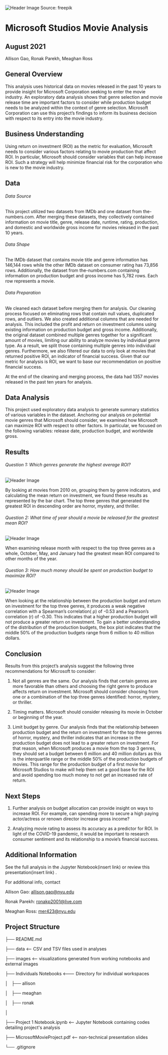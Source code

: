 ![Header Image](https://github.com/mross715/MicrosoftProject/blob/main/images/readme%20image.png)
Source: freepik

# Microsoft Studios Movie Analysis

## August 2021

Allison Gao, Ronak Parekh, Meaghan Ross 

## General Overview 
This analysis uses historical data on movies released in the past 10 years to provide insight for Microsoft Corporation seeking to enter the movie industry. An exploratory data analysis shows that genre selection and movie release time are important factors to consider while production budget needs to be analyzed within the context of genre selection. Microsoft Corporation can use this project’s findings to inform its business decision with respect to its entry into the movie industry. 

## Business Understanding
Using return on investment (ROI) as the metric for evaluation, Microsoft needs to consider various factors relating to movie production that affect ROI. In particular, Microsoft should consider variables that can help increase ROI. Such a strategy will help minimize financial risk for the corporation who is new to the movie industry. 

## Data 

###### Data Source
This project utilized two datasets from IMDb and one dataset from the-numbers.com. After merging these datasets, they collectively contained information on movie title, genre, release date, runtime, rating, production, and domestic and worldwide gross income for movies released in the past 10 years. 

###### Data Shape
The IMDb dataset that contains movie title and genre information has 146,144 rows while the other IMDb dataset on consumer rating has 73,856 rows. Additionally, the dataset from the-numbers.com containing information on production budget and gross income has 5,782 rows. Each row represents a movie. 

###### Data Preparation
We cleaned each dataset before merging them for analysis. Our cleaning process focused on eliminating rows that contain null values, duplicated rows, and outliers. We also created additional columns that are needed for analysis. This included the profit and return on investment columns using existing information on production budget and gross income. Additionally, the original dataset combined multiple genres together for a significant amount of movies, limiting our ability to analyze movies by individual genre type. As a result, we split those containing multiple genres into individual genres. Furthermore, we also filtered our data to only look at movies that returned positive ROI, an indicator of financial success. Given that our metric for analysis is ROI, we want to base our recommendation on positive financial success. 

At the end of the cleaning and merging process, the data had 1357 movies released in the past ten years for analysis. 


## Data Analysis 

This project used exploratory data analysis to generate summary statistics of various variables in the dataset. Anchoring our analysis on potential movie genres that Microsoft should consider, we examined how Microsoft can maximize ROI with respect to other factors. In particular, we focused on the following variables: release date, production budget, and worldwide gross. 


## Results 

###### Question 1: Which genres generate the highest average ROI?

![Header Image](https://github.com/mross715/MicrosoftProject/blob/main/images/Question%201.png)

By looking at movies from 2010 on, grouping them by genre indicators, and calculating the mean return on investment, we found these results as represented by the bar chart.
The top three genres that generated the greatest ROI in descending order are horror, mystery, and thriller. 


###### Question 2: What time of year should a movie be released for the greatest mean ROI?

![Header Image](https://github.com/mross715/MicrosoftProject/blob/main/images/Question%202.png)

When examining release month with respect to the top three genres as a whole, October, May, and January had the greatest mean ROI compared to other months of the year.



###### Question 3: How much money should be spent on production budget to maximize ROI?

![Header Image](https://github.com/mross715/MicrosoftProject/blob/main/images/Question%203.png)

When looking at the relationship between the production budget and return on investment for the top three genres, it produces a weak negative correlation with a Spearman’s  correlation( ρ) of -0.53 and a Pearson’s correlation (r) of -0.30. This indicates that a higher production budget will not produce a greater return on investment. 
To gain a better understanding of the distribution of the production budgets, the box plot indicates that the middle 50% of the production budgets range from 6 million to 40 million dollars.



## Conclusion 

Results from this project’s analysis suggest the following three recommendations for Microsoft to consider:

1. Not all genres are the same. Our analysis finds that certain genres are more favorable than others and choosing the right genre to produce affects return on investment. Microsoft should consider choosing from one or a combination of the top three genres identified: horror, mystery, or thriller. 

2. Timing matters. Microsoft should consider releasing its movie in October or beginning of the year. 

3. Limit budget by genre. Our analysis finds that the relationship between production budget and the return on investment for the top three genres of horror, mystery, and thriller indicates that an increase in the production budget does not lead to a greater return on investment. For that reason, when Microsoft produces a movie from the top 3 genres, they should set a budget between 6 million and 40 million dollars as this is the interquartile range or the middle 50% of the production budgets of movies. This range for the production budget of a first movie for Microsoft Studios to make will help them set a good base for the ROI and avoid spending too much money to not get an increased rate of return.

## Next Steps

1. Further analysis on budget allocation can provide insight on ways to increase ROI. For example, can spending more to secure a high paying actor/actress or renown director increase gross income? 

2. Analyzing movie rating to assess its accuracy as a predictor for ROI. In light of the COVID-19 pandemic, it would be important to research consumer sentiment and its relationship to a movie’s financial success. 


## Additional Information

See the full analysis in the Jupyter Notebook(insert link) or review this presentation(insert link) .

For additional info, contact

Allison Gao: allison.gao@nyu.edu

Ronak Parekh: ronakp2001@live.com

Meaghan Ross: mer423@nyu.edu

## Project Structure

├── README.md

├── data      <-- CSV and TSV files used in analyses

├── images      <-- visualizations generated from working notebooks and external images

├── Individuals Notebooks     <--- Directory for individual workspaces

│   ├── allison

│   ├── meaghan

│   ├── ronak

│   

├── Project 1 Notebook.ipynb     <-- Jupyter Notebook containing codes detailing project's analysis 

├── MicrosoftMovieProject.pdf   <-- non-technical presentation slides

└── .gitignore

